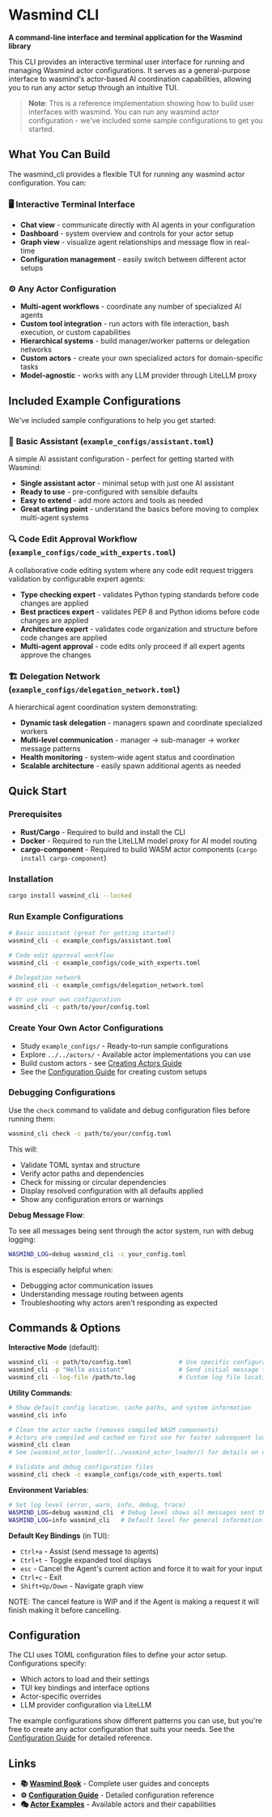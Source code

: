 # Wasmind CLI

**A command-line interface and terminal application for the Wasmind library**

This CLI provides an interactive terminal user interface for running and managing Wasmind actor configurations. It serves as a general-purpose interface to wasmind's actor-based AI coordination capabilities, allowing you to run any actor setup through an intuitive TUI.

> **Note**: This is a reference implementation showing how to build user interfaces with wasmind. You can run any wasmind actor configuration - we've included some sample configurations to get you started.

## What You Can Build

The wasmind_cli provides a flexible TUI for running any wasmind actor configuration. You can:

### 🖥️ **Interactive Terminal Interface**
- **Chat view** - communicate directly with AI agents in your configuration
- **Dashboard** - system overview and controls for your actor setup
- **Graph view** - visualize agent relationships and message flow in real-time
- **Configuration management** - easily switch between different actor setups

### ⚙️ **Any Actor Configuration**
- **Multi-agent workflows** - coordinate any number of specialized AI agents
- **Custom tool integration** - run actors with file interaction, bash execution, or custom capabilities  
- **Hierarchical systems** - build manager/worker patterns or delegation networks
- **Custom actors** - create your own specialized actors for domain-specific tasks
- **Model-agnostic** - works with any LLM provider through LiteLLM proxy

## Included Example Configurations

We've included sample configurations to help you get started:

### 💬 **Basic Assistant** (`example_configs/assistant.toml`)
A simple AI assistant configuration - perfect for getting started with Wasmind:
- **Single assistant actor** - minimal setup with just one AI assistant
- **Ready to use** - pre-configured with sensible defaults
- **Easy to extend** - add more actors and tools as needed
- **Great starting point** - understand the basics before moving to complex multi-agent systems

### 🔍 **Code Edit Approval Workflow** (`example_configs/code_with_experts.toml`)
A collaborative code editing system where any code edit request triggers validation by configurable expert agents:
- **Type checking expert** - validates Python typing standards before code changes are applied
- **Best practices expert** - validates PEP 8 and Python idioms before code changes are applied  
- **Architecture expert** - validates code organization and structure before code changes are applied
- **Multi-agent approval** - code edits only proceed if all expert agents approve the changes

### 🏗️ **Delegation Network** (`example_configs/delegation_network.toml`)  
A hierarchical agent coordination system demonstrating:
- **Dynamic task delegation** - managers spawn and coordinate specialized workers
- **Multi-level communication** - manager → sub-manager → worker message patterns
- **Health monitoring** - system-wide agent status and coordination
- **Scalable architecture** - easily spawn additional agents as needed

## Quick Start

### Prerequisites

- **Rust/Cargo** - Required to build and install the CLI
- **Docker** - Required to run the LiteLLM model proxy for AI model routing  
- **cargo-component** - Required to build WASM actor components (`cargo install cargo-component`)

### Installation

```bash
cargo install wasmind_cli --locked
```

### Run Example Configurations

```bash
# Basic assistant (great for getting started!)
wasmind_cli -c example_configs/assistant.toml

# Code edit approval workflow
wasmind_cli -c example_configs/code_with_experts.toml

# Delegation network  
wasmind_cli -c example_configs/delegation_network.toml

# Or use your own configuration
wasmind_cli -c path/to/your/config.toml
```

### Create Your Own Actor Configurations

- Study `example_configs/` - Ready-to-run sample configurations
- Explore `../../actors/` - Available actor implementations you can use
- Build custom actors - see [Creating Actors Guide](https://silasmarvin.github.io/wasmind/developer-guide/building-actors.html)
- See the [Configuration Guide](../wasmind_config/) for creating custom setups

### Debugging Configurations

Use the `check` command to validate and debug configuration files before running them:

```bash
wasmind_cli check -c path/to/your/config.toml
```

This will:
- Validate TOML syntax and structure
- Verify actor paths and dependencies
- Check for missing or circular dependencies
- Display resolved configuration with all defaults applied
- Show any configuration errors or warnings

**Debug Message Flow**:

To see all messages being sent through the actor system, run with debug logging:

```bash
WASMIND_LOG=debug wasmind_cli -c your_config.toml
```

This is especially helpful when:
- Debugging actor communication issues
- Understanding message routing between agents
- Troubleshooting why actors aren't responding as expected

## Commands & Options

**Interactive Mode** (default):
```bash
wasmind_cli -c path/to/config.toml             # Use specific configuration
wasmind_cli -p "Hello assistant"               # Send initial message to agents  
wasmind_cli --log-file /path/to.log            # Custom log file location
```

**Utility Commands**:
```bash
# Show default config location, cache paths, and system information
wasmind_cli info      

# Clean the actor cache (removes compiled WASM components)
# Actors are compiled and cached on first use for faster subsequent loads
wasmind_cli clean     
# See [wasmind_actor_loader](../wasmind_actor_loader/) for details on caching

# Validate and debug configuration files
wasmind_cli check -c example_configs/code_with_experts.toml
```

**Environment Variables**:
```bash
# Set log level (error, warn, info, debug, trace)
WASMIND_LOG=debug wasmind_cli  # Debug level shows all messages sent through the system
WASMIND_LOG=info wasmind_cli   # Default level for general information
```

**Default Key Bindings** (in TUI):
- `Ctrl+a` - Assist (send message to agents)
- `Ctrl+t` - Toggle expanded tool displays
- `esc` - Cancel the Agent's current action and force it to wait for your input
- `Ctrl+c` - Exit
- `Shift+Up/Down` - Navigate graph view

NOTE: The cancel feature is  WIP and if the Agent is making a request it will finish making it before cancelling.

## Configuration

The CLI uses TOML configuration files to define your actor setup. Configurations specify:
- Which actors to load and their settings
- TUI key bindings and interface options  
- Actor-specific overrides
- LLM provider configuration via LiteLLM

The example configurations show different patterns you can use, but you're free to create any actor configuration that suits your needs. See the [Configuration Guide](../wasmind_config/) for detailed reference.

## Links

- **📚 [Wasmind Book](https://silasmarvin.github.io/wasmind/)** - Complete user guides and concepts
- **⚙️ [Configuration Guide](../wasmind_config/)** - Detailed configuration reference  
- **🎭 [Actor Examples](../../actors/)** - Available actors and their capabilities
